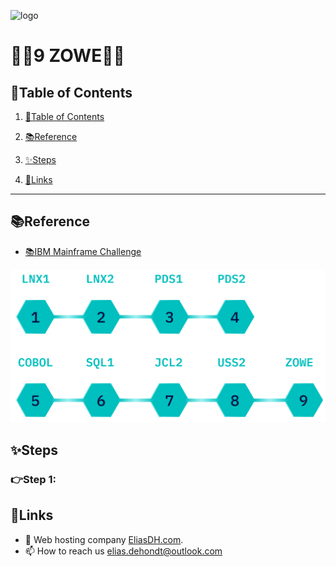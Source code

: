 ![logo](https://eliasdh.com/assets/media/images/logo-github.png)
# 💙🤍9 ZOWE🤍💙

## 📘Table of Contents

1. [📘Table of Contents](#📘table-of-contents)
2. [📚Reference](#📚reference)
3. [✨Steps](#✨steps)

4. [🔗Links](#🔗links)

---

## 📚Reference

- [📚IBM Mainframe Challenge](https://ibmzxplore-static.s3.eu-gb.cloud-object-storage.appdomain.cloud/ZCLI1.pdf)

![IBM Fundamentals](/Images/IBM-Advanced.png)

## ✨Steps

### 👉Step 1: 


## 🔗Links
- 👯 Web hosting company [EliasDH.com](https://eliasdh.com).
- 📫 How to reach us elias.dehondt@outlook.com